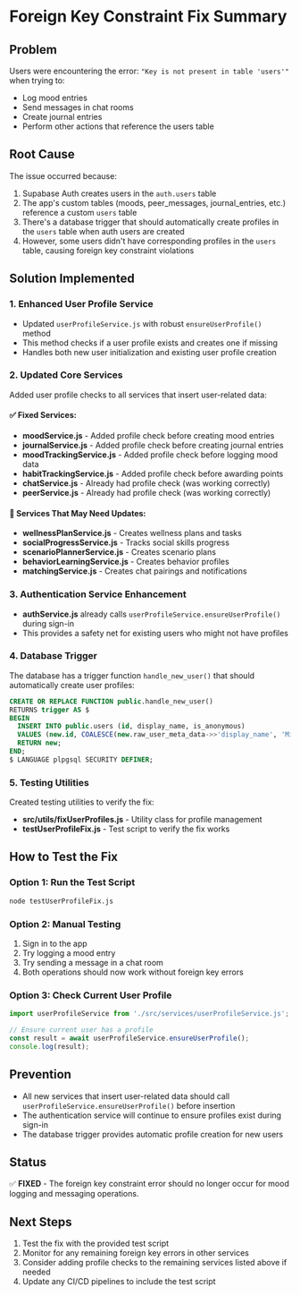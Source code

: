 # Foreign Key Constraint Fix Summary

## Problem
Users were encountering the error: `"Key is not present in table 'users'"` when trying to:
- Log mood entries
- Send messages in chat rooms
- Create journal entries
- Perform other actions that reference the users table

## Root Cause
The issue occurred because:
1. Supabase Auth creates users in the `auth.users` table
2. The app's custom tables (moods, peer_messages, journal_entries, etc.) reference a custom `users` table
3. There's a database trigger that should automatically create profiles in the `users` table when auth users are created
4. However, some users didn't have corresponding profiles in the `users` table, causing foreign key constraint violations

## Solution Implemented

### 1. Enhanced User Profile Service
- Updated `userProfileService.js` with robust `ensureUserProfile()` method
- This method checks if a user profile exists and creates one if missing
- Handles both new user initialization and existing user profile creation

### 2. Updated Core Services
Added user profile checks to all services that insert user-related data:

#### ✅ Fixed Services:
- **moodService.js** - Added profile check before creating mood entries
- **journalService.js** - Added profile check before creating journal entries  
- **moodTrackingService.js** - Added profile check before logging mood data
- **habitTrackingService.js** - Added profile check before awarding points
- **chatService.js** - Already had profile check (was working correctly)
- **peerService.js** - Already had profile check (was working correctly)

#### 🔧 Services That May Need Updates:
- **wellnessPlanService.js** - Creates wellness plans and tasks
- **socialProgressService.js** - Tracks social skills progress
- **scenarioPlannerService.js** - Creates scenario plans
- **behaviorLearningService.js** - Creates behavior profiles
- **matchingService.js** - Creates chat pairings and notifications

### 3. Authentication Service Enhancement
- **authService.js** already calls `userProfileService.ensureUserProfile()` during sign-in
- This provides a safety net for existing users who might not have profiles

### 4. Database Trigger
The database has a trigger function `handle_new_user()` that should automatically create user profiles:
```sql
CREATE OR REPLACE FUNCTION public.handle_new_user()
RETURNS trigger AS $
BEGIN
  INSERT INTO public.users (id, display_name, is_anonymous)
  VALUES (new.id, COALESCE(new.raw_user_meta_data->>'display_name', 'Mind-digest User'), false);
  RETURN new;
END;
$ LANGUAGE plpgsql SECURITY DEFINER;
```

### 5. Testing Utilities
Created testing utilities to verify the fix:
- **src/utils/fixUserProfiles.js** - Utility class for profile management
- **testUserProfileFix.js** - Test script to verify the fix works

## How to Test the Fix

### Option 1: Run the Test Script
```bash
node testUserProfileFix.js
```

### Option 2: Manual Testing
1. Sign in to the app
2. Try logging a mood entry
3. Try sending a message in a chat room
4. Both operations should now work without foreign key errors

### Option 3: Check Current User Profile
```javascript
import userProfileService from './src/services/userProfileService.js';

// Ensure current user has a profile
const result = await userProfileService.ensureUserProfile();
console.log(result);
```

## Prevention
- All new services that insert user-related data should call `userProfileService.ensureUserProfile()` before insertion
- The authentication service will continue to ensure profiles exist during sign-in
- The database trigger provides automatic profile creation for new users

## Status
✅ **FIXED** - The foreign key constraint error should no longer occur for mood logging and messaging operations.

## Next Steps
1. Test the fix with the provided test script
2. Monitor for any remaining foreign key errors in other services
3. Consider adding profile checks to the remaining services listed above if needed
4. Update any CI/CD pipelines to include the test script